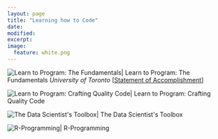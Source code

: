 ```yaml
---
layout: page
title: "Learning how to Code"
date: 
modified:
excerpt:
image:
  feature: white.png
---
```


![Learn to Program: The Fundamentals](http://jadeproulx.com/images/learning-code-fundamentals.png)| Learn to Program: The Fundamentals *University of Toronto* [[Statement of Accomplishment](https://dl.dropboxusercontent.com/u/51364198/Certificate_Learn-to-Program-the-Fundamentals.pdf)]


![Learn to Program: Crafting Quality Code](http://jadeproulx.com/images/learning-craft-code.png)| Learn to Program: Crafting Quality Code

![The Data Scientist's Toolbox](http://jadeproulx.com/images/data-scientist-toolbox.jpg)| The Data Scientist's Toolbox

![R-Programming](http://jadeproulx.com/images/r-programming.jpg)| R-Programming


